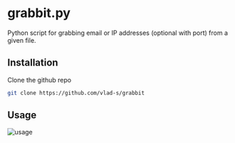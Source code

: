 # grabbit.py
Python script for grabbing email or IP addresses (optional with port) from a given file.

## Installation
Clone the github repo
```bash
git clone https://github.com/vlad-s/grabbit
```

## Usage
![usage](http://i.imgur.com/eP5Y9uK.png)
